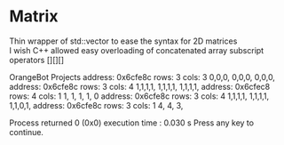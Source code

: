 # Matrix
Thin wrapper of std::vector to ease the syntax for 2D matrices  
I wish C++ allowed easy overloading of concatenated array subscript operators [][][]

OrangeBot Projects
address: 0x6cfe8c rows: 3 cols: 3
0,0,0,
0,0,0,
0,0,0,
address: 0x6cfe8c rows: 3 cols: 4
1,1,1,1,
1,1,1,1,
1,1,1,1,
address: 0x6cfec8 rows: 4 cols: 1
1,
1,
1,
1,
0
address: 0x6cfe8c rows: 3 cols: 4
1,1,1,1,
1,1,1,1,
1,1,0,1,
address: 0x6cfe8c rows: 3 cols: 1
4,
4,
3,

Process returned 0 (0x0)   execution time : 0.030 s
Press any key to continue.
